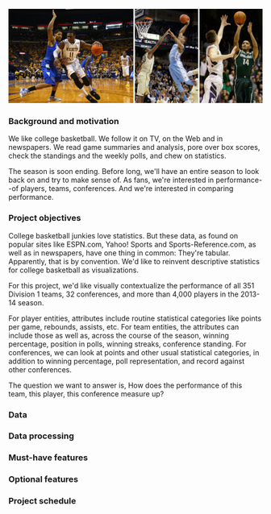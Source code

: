 ![NCAA basketball](images/ncaa-bb.jpg)
### Background and motivation
We like college basketball. We follow it on TV, on the Web and in newspapers. We read game summaries and analysis, pore over box scores, check the standings and the weekly polls, and chew on statistics. 

The season is soon ending. Before long, we'll have an entire season to look back on and try to make sense of. As fans, we're interested in performance--of players, teams, conferences. And we're interested in comparing performance.

### Project objectives
College basketball junkies love statistics. But these data, as found on popular sites like ESPN.com, Yahoo! Sports and Sports-Reference.com, as well as in newspapers, have one thing in common: They're tabular. Apparently, that is by convention. We'd like to reinvent descriptive statistics for college basketball as visualizations.

For this project, we'd like visually contextualize the performance of all 351 Division 1 teams, 32 conferences, and more than 4,000 players in the 2013-14 season. 

For player entities, attributes include routine statistical categories like points per game, rebounds, assists, etc. For team entities, the attributes can include those as well as, across the course of the season, winning percentage, position in polls, winning streaks, conference standing. For conferences, we can look at points and other usual statistical categories, in addition to winning percentage, poll representation, and record against other conferences.

The question we want to answer is, How does the performance of this team, this player, this conference measure up?

### Data

### Data processing

### Must-have features

### Optional features

### Project schedule
